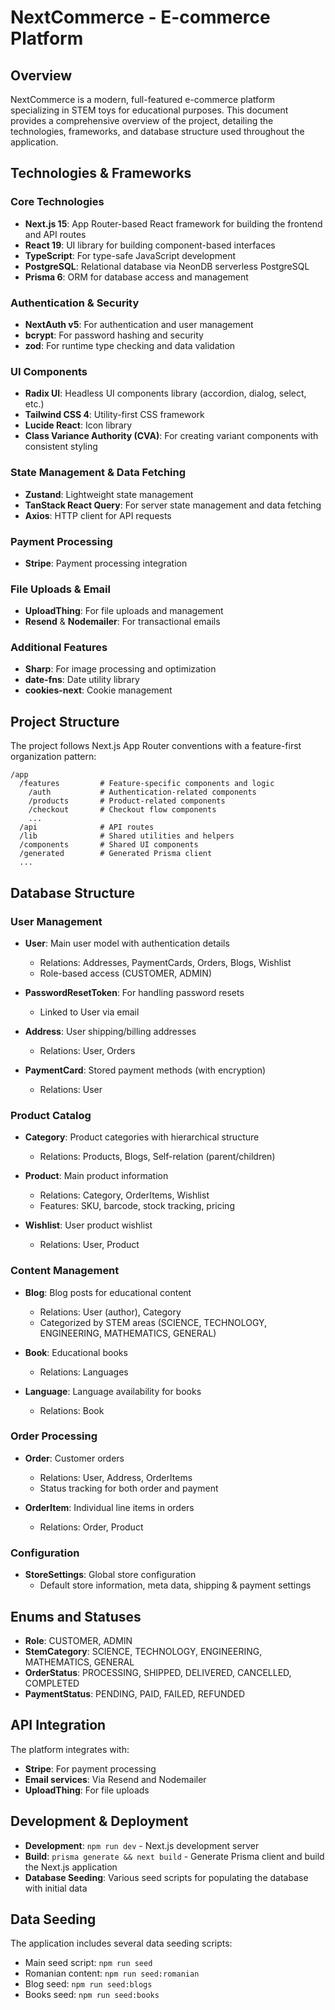 # NextCommerce - E-commerce Platform

## Overview

NextCommerce is a modern, full-featured e-commerce platform specializing in STEM toys for educational purposes. This document provides a comprehensive overview of the project, detailing the technologies, frameworks, and database structure used throughout the application.

## Technologies & Frameworks

### Core Technologies

- **Next.js 15**: App Router-based React framework for building the frontend and API routes
- **React 19**: UI library for building component-based interfaces
- **TypeScript**: For type-safe JavaScript development
- **PostgreSQL**: Relational database via NeonDB serverless PostgreSQL
- **Prisma 6**: ORM for database access and management

### Authentication & Security

- **NextAuth v5**: For authentication and user management
- **bcrypt**: For password hashing and security
- **zod**: For runtime type checking and data validation

### UI Components

- **Radix UI**: Headless UI components library (accordion, dialog, select, etc.)
- **Tailwind CSS 4**: Utility-first CSS framework
- **Lucide React**: Icon library
- **Class Variance Authority (CVA)**: For creating variant components with consistent styling

### State Management & Data Fetching

- **Zustand**: Lightweight state management
- **TanStack React Query**: For server state management and data fetching
- **Axios**: HTTP client for API requests

### Payment Processing

- **Stripe**: Payment processing integration

### File Uploads & Email

- **UploadThing**: For file uploads and management
- **Resend** & **Nodemailer**: For transactional emails

### Additional Features

- **Sharp**: For image processing and optimization
- **date-fns**: Date utility library
- **cookies-next**: Cookie management

## Project Structure

The project follows Next.js App Router conventions with a feature-first organization pattern:

```
/app
  /features         # Feature-specific components and logic
    /auth           # Authentication-related components
    /products       # Product-related components
    /checkout       # Checkout flow components
    ...
  /api              # API routes
  /lib              # Shared utilities and helpers
  /components       # Shared UI components
  /generated        # Generated Prisma client
  ...
```

## Database Structure

### User Management

- **User**: Main user model with authentication details

  - Relations: Addresses, PaymentCards, Orders, Blogs, Wishlist
  - Role-based access (CUSTOMER, ADMIN)

- **PasswordResetToken**: For handling password resets

  - Linked to User via email

- **Address**: User shipping/billing addresses

  - Relations: User, Orders

- **PaymentCard**: Stored payment methods (with encryption)
  - Relations: User

### Product Catalog

- **Category**: Product categories with hierarchical structure

  - Relations: Products, Blogs, Self-relation (parent/children)

- **Product**: Main product information

  - Relations: Category, OrderItems, Wishlist
  - Features: SKU, barcode, stock tracking, pricing

- **Wishlist**: User product wishlist
  - Relations: User, Product

### Content Management

- **Blog**: Blog posts for educational content

  - Relations: User (author), Category
  - Categorized by STEM areas (SCIENCE, TECHNOLOGY, ENGINEERING, MATHEMATICS, GENERAL)

- **Book**: Educational books

  - Relations: Languages

- **Language**: Language availability for books
  - Relations: Book

### Order Processing

- **Order**: Customer orders

  - Relations: User, Address, OrderItems
  - Status tracking for both order and payment

- **OrderItem**: Individual line items in orders
  - Relations: Order, Product

### Configuration

- **StoreSettings**: Global store configuration
  - Default store information, meta data, shipping & payment settings

## Enums and Statuses

- **Role**: CUSTOMER, ADMIN
- **StemCategory**: SCIENCE, TECHNOLOGY, ENGINEERING, MATHEMATICS, GENERAL
- **OrderStatus**: PROCESSING, SHIPPED, DELIVERED, CANCELLED, COMPLETED
- **PaymentStatus**: PENDING, PAID, FAILED, REFUNDED

## API Integration

The platform integrates with:

- **Stripe**: For payment processing
- **Email services**: Via Resend and Nodemailer
- **UploadThing**: For file uploads

## Development & Deployment

- **Development**: `npm run dev` - Next.js development server
- **Build**: `prisma generate && next build` - Generate Prisma client and build the Next.js application
- **Database Seeding**: Various seed scripts for populating the database with initial data

## Data Seeding

The application includes several data seeding scripts:

- Main seed script: `npm run seed`
- Romanian content: `npm run seed:romanian`
- Blog seed: `npm run seed:blogs`
- Books seed: `npm run seed:books`
